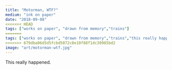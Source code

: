 ```yaml
---
title: "Motorman, WTF?"
medium: "ink on paper"
date: "2018-09-08"
<<<<<<< HEAD
tags: ["works on paper", "drawn from memory","trains"]
=======
tags: ["works on paper", "drawn from memory","trains","this really happened"]
>>>>>>> 679dba06d5d5fcbd5072c8e10f88f1dc30985bd2
image: "art/motorman-wtf.jpg"
---
```

This really happened.